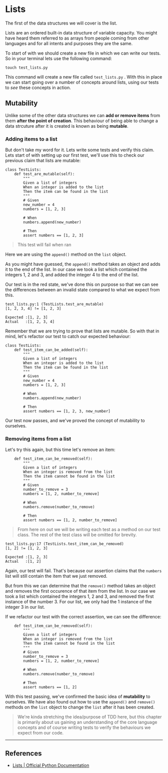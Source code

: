 # Lists

The first of the data structures we will cover is the list.

Lists are an ordered built-in data structure of variable capacity. You might have heard them referred to as arrays from people coming from other languages and for all intents and purposes they are the same.&#x20;

To start of with we should create a new file in which we can write our tests. So in your terminal lets use the following command:

```
touch test_lists.py
```

This command will create a new file called `test_lists.py` . With this in place we can start going over a number of concepts around lists, using our tests to _see_ these concepts in action.

## Mutability

Unlike some of the other data structures we can **add or remove items** from them **after the point of creation**. This behaviour of being able to change a data strcuture after it is created is known as being **mutable**.

### Adding items to a list

But don't take my word for it. Lets write some tests and verify this claim. Lets start of with setting up our first test, we'll use this to check our previous claim that lists are mutable:

```
class TestLists:
    def test_are_mutable(self):
        """
        Given a list of integers
        When an integer is added to the list
        Then the item can be found in the list
        """
        # Given
        new_number = 4
        numbers = [1, 2, 3]

        # When
        numbers.append(new_number)

        # Then
        assert numbers == [1, 2, 3]
```

> This test will fail when ran

Here we are using the `append()` method on the `list` object.&#x20;

As you might have guessed, the `append()` method takes an object and adds it to the end of the list. In our case we took a list which contained the integers 1, 2 and 3, and added the integer 4 to the end of the list.

Our test is in the red state, we've done this on purpose so that we can see the differences between an invalid state compared to what we expect from this.&#x20;

```
test_lists.py:1 (TestLists.test_are_mutable)
[1, 2, 3, 4] != [1, 2, 3]

Expected :[1, 2, 3]
Actual   :[1, 2, 3, 4]
```

Remember that we are trying to prove that lists are mutable. So with that in mind, let's refactor our test to catch our expected behaviour:

```
class TestLists:    
    def test_item_can_be_added(self):
        """
        Given a list of integers
        When an integer is added to the list
        Then the item can be found in the list
        """
        # Given
        new_number = 4
        numbers = [1, 2, 3]

        # When
        numbers.append(new_number)

        # Then
        assert numbers == [1, 2, 3, new_number]
```

Our test now passes, and we've proved the concept of mutability to ourselves.&#x20;

### Removing items from a list

Let's try this again, but this time let's remove an item:

```
    def test_item_can_be_removed(self):
        """
        Given a list of integers
        When an integer is removed from the list
        Then the item cannot be found in the list
        """
        # Given
        number_to_remove = 3
        numbers = [1, 2, number_to_remove]

        # When
        numbers.remove(number_to_remove)

        # Then
        assert numbers == [1, 2, number_to_remove]
```

> From here on out we will be writing each test as a method on our test class. The rest of the test class will be omitted for brevity.

```
test_lists.py:17 (TestLists.test_item_can_be_removed)
[1, 2] != [1, 2, 3]

Expected :[1, 2, 3]
Actual   :[1, 2]
```

Again, our test will fail. That's because our assertion claims that the `numbers` list will still contain the item that we just removed.

But from this we can determine that the `remove()` method takes an object and removes the first occurence of that item from the list. In our case we took a list which contained the integers 1, 2 and 3, and removed the first instance of the number 3. For our list, we only had the 1 instance of the integer 3 in our list.

If we refactor our test with the correct assertion, we can see the difference:

```
    def test_item_can_be_removed(self):
        """
        Given a list of integers
        When an integer is removed from the list
        Then the item cannot be found in the list
        """
        # Given
        number_to_remove = 3
        numbers = [1, 2, number_to_remove]

        # When
        numbers.remove(number_to_remove)

        # Then
        assert numbers == [1, 2]
```

With this test passing, we've confirmed the basic idea of **mutability** to ourselves. We have also found out how to use the `append()` and `remove()` methods on the `list` object to change the `list` after it has been created.

> We're kinda stretching the idea/purpose of TDD here, but this chapter is primarily about us gaining an understanding of the core language concepts and of course writing tests to verify the behaviours we expect from our code.

***

## References

* [Lists | Official Python Documentation](https://docs.python.org/3/tutorial/datastructures.html#more-on-lists)
